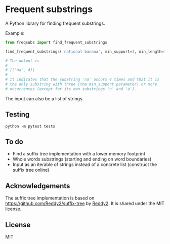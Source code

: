 # Frequent substrings

A Python library for finding frequent substrings.

Example:

```python
from freqsubs import find_frequent_substrings

find_frequent_substrings('national banana', min_support=3, min_length=1)

# The output is
#
# [('na', 4)]
#
# It indicates that the substring 'na' occurs 4 times and that it is
# the only substring with three (the min_support parameter) or more
# occurrences (except for its own substrings 'n' and 'a').
```

The input can also be a list of strings.

## Testing

```
python -m pytest tests
```

## To do

* Find a suffix tree implementation with a lower memory footprint
* Whole words substrings (starting and ending on word boundaries)
* Input as an iterable of strings instead of a concrete list (construct the suffix tree online)

## Acknowledgements

The suffix tree implementation is based on https://github.com/Reddy2/suffix-tree by [Reddy2](https://github.com/Reddy2). It is shared under the MIT license.

## License

MIT
